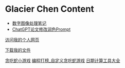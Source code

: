 #  Glacier Chen Content
- [数字图像处理笔记](https://www.glacierchen.asia/数字图像处理复习) 
- [ChatGPT论文修改润色Prompt](https://www.glacierchen.asia/Z：Prompts/论文润色Prompt)
  
<a href="/personal_page">访问我的个人网页</a> 

<a href="/download">下载我的文件</a>

<a href="/snake">贪吃蛇小游戏</a>
<a href="/snakeplus2">编程打榜_自定义贪吃蛇游戏</a>
<a href="/date-calculator">日期计算工具大全</a>

